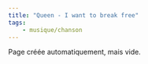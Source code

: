 ```yaml
---
title: "Queen - I want to break free"
tags:
    - musique/chanson
---
```


Page créée automatiquement, mais vide.
